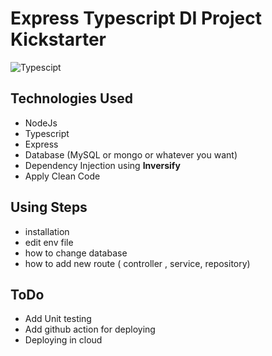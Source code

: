 #  Express Typescript DI Project Kickstarter

![Typescipt](https://miro.medium.com/max/816/1*TpbxEQy4ckB-g31PwUQPlg.png)

## Technologies Used
- NodeJs
- Typescript
- Express
- Database (MySQL or mongo or whatever you want)
- Dependency Injection using **Inversify**
- Apply Clean Code

## Using Steps 
- installation 
- edit env file
- how to change database
- how to add new route ( controller , service, repository)

## ToDo
- Add Unit testing
- Add github action for deploying 
- Deploying in cloud
